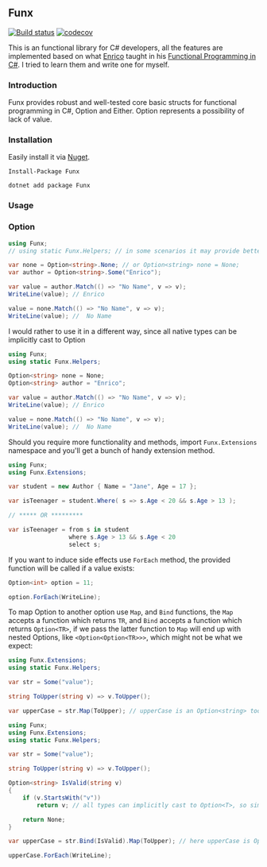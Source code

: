 
## Funx

[![Build status](https://ci.appveyor.com/api/projects/status/qk1e8ph62hektvg4?svg=true)](https://ci.appveyor.com/project/shahabganji/funx) [![codecov](https://codecov.io/gh/shahabganji/Funx/branch/master/graph/badge.svg)](https://codecov.io/gh/shahabganji/Funx)


This is an functional library for C# developers, all the features are implemented based on what [Enrico](https://github.com/la-yumba) taught in his [Functional Programming in C#](https://www.amazon.com/Functional-Programming-write-better-code/dp/1617293954). I tried to learn them and write one for myself.


### Introduction

Funx provides robust and well-tested core basic structs for functional programming in C#, Option and Either. Option represents a possibility of lack of value.

### Installation

Easily install it via [Nuget](https://www.nuget.org/packages/Funx/).

```
Install-Package Funx

dotnet add package Funx
```


### Usage

### Option

```csharp
using Funx;
// using static Funx.Helpers; // in some scenarios it may provide better syntax && readability

var none = Option<string>.None; // or Option<string> none = None;
var author = Option<string>.Some("Enrico");

var value = author.Match(() => "No Name", v => v);
WriteLine(value); // Enrico

value = none.Match(() => "No Name", v => v);
WriteLine(value); //  No Name
```

I would rather to use it in a different way, since all native types can be implicitly cast to Option<T>

```csharp
using Funx;
using static Funx.Helpers;

Option<string> none = None;
Option<string> author = "Enrico";

var value = author.Match(() => "No Name", v => v);
WriteLine(value); // Enrico

value = none.Match(() => "No Name", v => v);
WriteLine(value); //  No Name
```


Should you require more functionality and methods, import `Funx.Extensions` namespace and you'll get a bunch of handy extension method.

```csharp
using Funx;
using Funx.Extensions;

var student = new Author { Name = "Jane", Age = 17 };

var isTeenager = student.Where( s => s.Age < 20 && s.Age > 13 );

// ***** OR *********

var isTeenager = from s in student
                 where s.Age > 13 && s.Age < 20
                 select s;
```

If you want to induce side effects use `ForEach` method, the provided function will be called if a value exists:

```csharp
Option<int> option = 11;

option.ForEach(WriteLine);
```

To map Option<T> to another option use `Map`, and `Bind` functions, the `Map` accepts a function which returns `TR`, and `Bind` accepts a function which returns `Option<TR>`, if we pass the latter function to `Map` will end up with nested Options, like `<Option<Option<TR>>>`, which might not be what we expect:


```csharp
using Funx.Extensions;
using static Funx.Helpers;

var str = Some("value");

string ToUpper(string v) => v.ToUpper();

var upperCase = str.Map(ToUpper); // upperCase is an Option<string> too.

```

```csharp
using Funx;
using Funx.Extensions;
using static Funx.Helpers;

var str = Some("value");

string ToUpper(string v) => v.ToUpper();

Option<string> IsValid(string v)
{
    if (v.StartsWith("v"))
        return v; // all types can implicitly cast to Option<T>, so simply return them.

    return None;
}

var upperCase = str.Bind(IsValid).Map(ToUpper); // here upperCase is Option<string>, but if we've used Map function it would be Option<Option<string>>

upperCase.ForEach(WriteLine);

```
